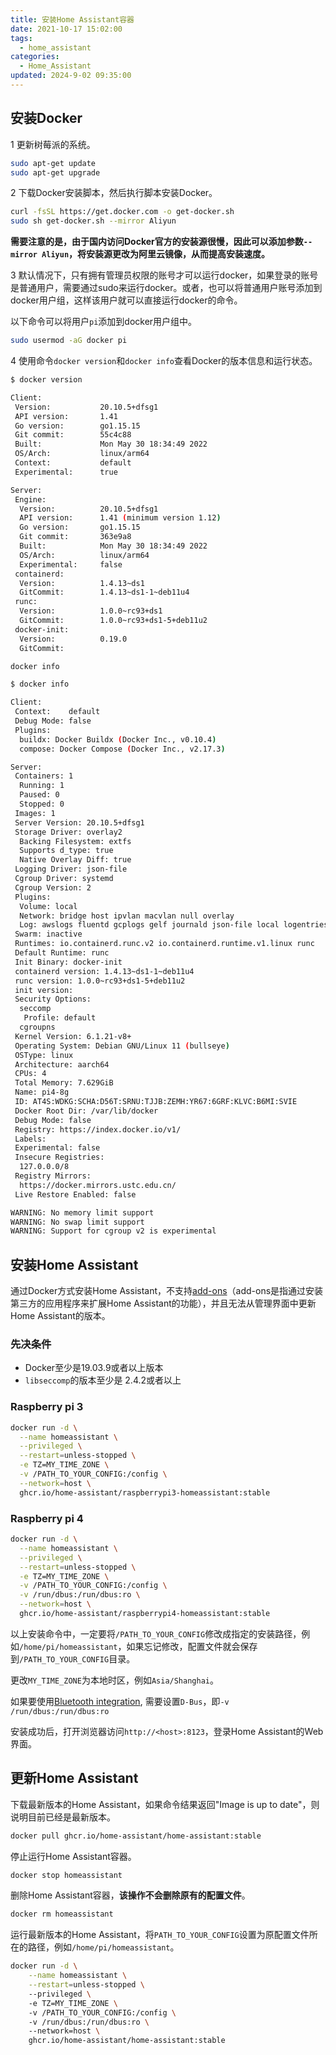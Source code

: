 ```yaml
---
title: 安装Home Assistant容器
date: 2021-10-17 15:02:00
tags:
  - home_assistant
categories:
  - Home_Assistant
updated: 2024-9-02 09:35:00
---
```


## 安装Docker

1 更新树莓派的系统。

```bash
sudo apt-get update
sudo apt-get upgrade
```

2 下载Docker安装脚本，然后执行脚本安装Docker。

```bash
curl -fsSL https://get.docker.com -o get-docker.sh
sudo sh get-docker.sh --mirror Aliyun
```

**需要注意的是，由于国内访问Docker官方的安装源很慢，因此可以添加参数`--mirror Aliyun`，将安装源更改为阿里云镜像，从而提高安装速度。**

<!-- more -->

3 默认情况下，只有拥有管理员权限的账号才可以运行docker，如果登录的账号是普通用户，需要通过sudo来运行docker。或者，也可以将普通用户账号添加到docker用户组，这样该用户就可以直接运行docker的命令。

以下命令可以将用户`pi`添加到docker用户组中。

```bash
sudo usermod -aG docker pi
```


4 使用命令`docker version`和`docker info`查看Docker的版本信息和运行状态。

```bash
$ docker version

Client:
 Version:           20.10.5+dfsg1
 API version:       1.41
 Go version:        go1.15.15
 Git commit:        55c4c88
 Built:             Mon May 30 18:34:49 2022
 OS/Arch:           linux/arm64
 Context:           default
 Experimental:      true

Server:
 Engine:
  Version:          20.10.5+dfsg1
  API version:      1.41 (minimum version 1.12)
  Go version:       go1.15.15
  Git commit:       363e9a8
  Built:            Mon May 30 18:34:49 2022
  OS/Arch:          linux/arm64
  Experimental:     false
 containerd:
  Version:          1.4.13~ds1
  GitCommit:        1.4.13~ds1-1~deb11u4
 runc:
  Version:          1.0.0~rc93+ds1
  GitCommit:        1.0.0~rc93+ds1-5+deb11u2
 docker-init:
  Version:          0.19.0
  GitCommit:

docker info
```

```bash
$ docker info

Client:
 Context:    default
 Debug Mode: false
 Plugins:
  buildx: Docker Buildx (Docker Inc., v0.10.4)
  compose: Docker Compose (Docker Inc., v2.17.3)

Server:
 Containers: 1
  Running: 1
  Paused: 0
  Stopped: 0
 Images: 1
 Server Version: 20.10.5+dfsg1
 Storage Driver: overlay2
  Backing Filesystem: extfs
  Supports d_type: true
  Native Overlay Diff: true
 Logging Driver: json-file
 Cgroup Driver: systemd
 Cgroup Version: 2
 Plugins:
  Volume: local
  Network: bridge host ipvlan macvlan null overlay
  Log: awslogs fluentd gcplogs gelf journald json-file local logentries splunk syslog
 Swarm: inactive
 Runtimes: io.containerd.runc.v2 io.containerd.runtime.v1.linux runc
 Default Runtime: runc
 Init Binary: docker-init
 containerd version: 1.4.13~ds1-1~deb11u4
 runc version: 1.0.0~rc93+ds1-5+deb11u2
 init version:
 Security Options:
  seccomp
   Profile: default
  cgroupns
 Kernel Version: 6.1.21-v8+
 Operating System: Debian GNU/Linux 11 (bullseye)
 OSType: linux
 Architecture: aarch64
 CPUs: 4
 Total Memory: 7.629GiB
 Name: pi4-8g
 ID: AT4S:WDKG:SCHA:D56T:SRNU:TJJB:ZEMH:YR67:6GRF:KLVC:B6MI:SVIE
 Docker Root Dir: /var/lib/docker
 Debug Mode: false
 Registry: https://index.docker.io/v1/
 Labels:
 Experimental: false
 Insecure Registries:
  127.0.0.0/8
 Registry Mirrors:
  https://docker.mirrors.ustc.edu.cn/
 Live Restore Enabled: false

WARNING: No memory limit support
WARNING: No swap limit support
WARNING: Support for cgroup v2 is experimental
```

## 安装Home Assistant

通过Docker方式安装Home Assistant，不支持[add-ons](https://www.home-assistant.io/addons)（add-ons是指通过安装第三方的应用程序来扩展Home Assistant的功能），并且无法从管理界面中更新Home Assistant的版本。

### 先决条件

- Docker至少是19.03.9或者以上版本
- `libseccomp`的版本至少是 2.4.2或者以上

### Raspberry pi 3

```bash
docker run -d \
  --name homeassistant \
  --privileged \
  --restart=unless-stopped \
  -e TZ=MY_TIME_ZONE \
  -v /PATH_TO_YOUR_CONFIG:/config \
  --network=host \
  ghcr.io/home-assistant/raspberrypi3-homeassistant:stable
```

### Raspberry pi 4

```bash
docker run -d \
  --name homeassistant \
  --privileged \
  --restart=unless-stopped \
  -e TZ=MY_TIME_ZONE \
  -v /PATH_TO_YOUR_CONFIG:/config \
  -v /run/dbus:/run/dbus:ro \
  --network=host \
  ghcr.io/home-assistant/raspberrypi4-homeassistant:stable
```

以上安装命令中，一定要将`/PATH_TO_YOUR_CONFIG`修改成指定的安装路径，例如`/home/pi/homeassistant`，如果忘记修改，配置文件就会保存到`/PATH_TO_YOUR_CONFIG`目录。

更改`MY_TIME_ZONE`为本地时区，例如`Asia/Shanghai`。

如果要使用[Bluetooth integration](https://www.home-assistant.io/integrations/bluetooth), 需要设置`D-Bus`，即`-v /run/dbus:/run/dbus:ro`

安装成功后，打开浏览器访问`http://<host>:8123`，登录Home Assistant的Web界面。

## 更新Home Assistant

下载最新版本的Home Assistant，如果命令结果返回"Image is up to date"，则说明目前已经是最新版本。

```bash
docker pull ghcr.io/home-assistant/home-assistant:stable
```

停止运行Home Assistant容器。

```bash
docker stop homeassistant
```

删除Home Assistant容器，**该操作不会删除原有的配置文件**。

```bash
docker rm homeassistant
```

运行最新版本的Home Assistant，将`PATH_TO_YOUR_CONFIG`设置为原配置文件所在的路径，例如`/home/pi/homeassistant`。

```bash
docker run -d \
	--name homeassistant \
	--restart=unless-stopped \ 
	--privileged \ 
	-e TZ=MY_TIME_ZONE \ 
	-v /PATH_TO_YOUR_CONFIG:/config \ 
	-v /run/dbus:/run/dbus:ro \ 
	--network=host \ 
	ghcr.io/home-assistant/home-assistant:stable
```